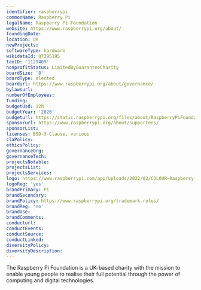 ```yaml
---
identifier: raspberrypi
commonName: Raspberry Pi
legalName: Raspberry Pi Foundation
website: https://www.raspberrypi.org/about/
foundingDate:
location: UK
newProjects:
softwareType: hardware
wikidataId: Q7295195
taxID: '1129409'
nonprofitStatus: LimitedByGuaranteeCharity
boardSize: '8'
boardType: elected
boardurl: https://www.raspberrypi.org/about/governance/
bylawsurl:
numberOfEmployees:
funding:
budgetUsd: 12M
budgetYear: '2020'
budgeturl: https://static.raspberrypi.org/files/about/RaspberryPiFoundationAnnualReview2021.pdf
sponsorurl: https://www.raspberrypi.org/about/supporters/
sponsorList:
licenses: BSD-3-Clause, various
claPolicy:
ethicsPolicy:
governanceOrg:
governanceTech:
projectsNotable:
projectsList:
projectsServices:
logo: https://www.raspberrypi.com/app/uploads/2022/02/COLOUR-Raspberry-Pi-Symbol-Registered.png
logoReg: 'yes'
brandPrimary: Pi
brandSecondary:
brandPolicy: https://www.raspberrypi.org/trademark-rules/
brandReg: 'no'
brandUse:
brandComments:
conducturl:
conductEvents:
conductSource:
conductLinked:
diversityPolicy:
diversityDescription:
---
```


The Raspberry Pi Foundation is a UK-based charity with the mission to enable young people to realise their full potential through the power of computing and digital technologies.
